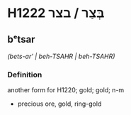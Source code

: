 # H1222 בְּצַר / בצר

## bᵉtsar

_(bets-ar' | beh-TSAHR | beh-TSAHR)_

### Definition

another form for H1220; gold; gold; n-m

- precious ore, gold, ring-gold
